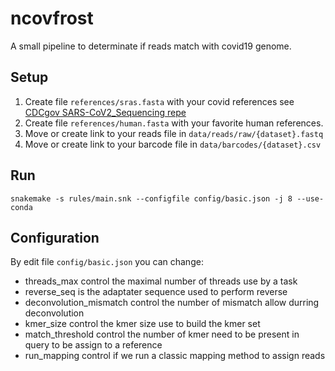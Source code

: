 # ncovfrost

A small pipeline to determinate if reads match with covid19 genome.

## Setup

1. Create file `references/sras.fasta` with your covid references see [CDCgov SARS-CoV2_Sequencing repe](https://github.com/CDCgov/SARS-CoV-2_Sequencing#bioinformatics)
2. Create file `references/human.fasta` with your favorite human references.
3. Move or create link to your reads file in `data/reads/raw/{dataset}.fastq`
4. Move or create link to your barcode file in `data/barcodes/{dataset}.csv`

## Run

```
snakemake -s rules/main.snk --configfile config/basic.json -j 8 --use-conda
```

## Configuration

By edit file `config/basic.json` you can change:
- threads\_max control the maximal number of threads use by a task
- reverse\_seq is the adaptater sequence used to perform reverse
- deconvolution\_mismatch control the number of mismatch allow durring deconvolution
- kmer\_size control the kmer size use to build the kmer set
- match\_threshold control the number of kmer need to be present in query to be assign to a reference
- run\_mapping control if we run a classic mapping method to assign reads
